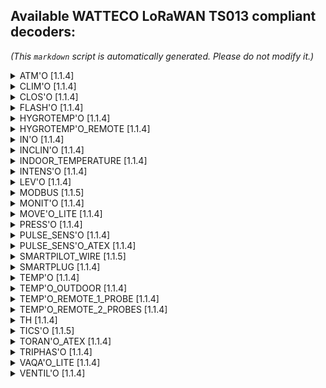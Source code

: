 ## Available WATTECO LoRaWAN TS013 compliant decoders:

*(This `markdown` script is automatically generated. Please do not modify it.)*

<details>
<summary>ATM'O [1.1.4]</summary>

  [NPM: watteco-atm_o](https://www.npmjs.com/package/watteco-atm_o)
- **basic (CID: 0x0000)** : kernel, manufacturer, model, date, position, application_name
- **configuration (CID: 0x0050)** : disposable_battery_voltage (V)
- **lorawan (CID: 0x8004)** : message_type, nb_retry, automatic_association, data_rate, ABP_dev_address, OTA_app_EUI
- **binary input (CID: 0x000F)** : index_1, index_2, pin_state_1, pin_state_2, polarity, edge_selection, debounce_period (ms), poll_period (ms), force_notify
- **pressure (CID: 0x0403)** : pressure (hPa)
- **relative humidity (CID: 0x0405)** : humidity (%RH)
- **temperature (CID: 0x0402)** : temperature (Cel)

</details>

<details>
<summary>CLIM'O [1.1.4]</summary>

  [NPM: watteco-clim_o](https://www.npmjs.com/package/watteco-clim_o)
- **basic (CID: 0x0000)** : kernel, manufacturer, model, date, position, application_name
- **configuration (CID: 0x0050)** : disposable_battery_voltage (V)
- **lorawan (CID: 0x8004)** : message_type, nb_retry, automatic_association, data_rate, ABP_dev_address, OTA_app_EUI
- **relative humidity (CID: 0x0405)** : humidity (%RH)
- **temperature (CID: 0x0402)** : temperature (Cel)

</details>

<details>
<summary>CLOS'O [1.1.4]</summary>

  [NPM: watteco-clos_o](https://www.npmjs.com/package/watteco-clos_o)
- **basic (CID: 0x0000)** : kernel, manufacturer, model, date, position, application_name
- **configuration (CID: 0x0050)** : disposable_battery_voltage (V)
- **lorawan (CID: 0x8004)** : message_type, nb_retry, automatic_association, data_rate, ABP_dev_address, OTA_app_EUI
- **binary input (CID: 0x000F)** : index, violation_detection, open, polarity, edge_selection, debounce_period (ms), poll_period (ms), force_notify

</details>

<details>
<summary>FLASH'O [1.1.4]</summary>

  [NPM: watteco-flash_o](https://www.npmjs.com/package/watteco-flash_o)
- **basic (CID: 0x0000)** : kernel, manufacturer, model, date, position, application_name
- **configuration (CID: 0x0050)** : disposable_battery_voltage (V)
- **lorawan (CID: 0x8004)** : message_type, nb_retry, automatic_association, data_rate, ABP_dev_address, OTA_app_EUI
- **binary input (CID: 0x000F)** : index, pin_state, polarity, edge_selection, debounce_period (ms), poll_period (ms), force_notify

</details>

<details>
<summary>HYGROTEMP'O [1.1.4]</summary>

  [NPM: watteco-hygrotemp_o](https://www.npmjs.com/package/watteco-hygrotemp_o)
- **basic (CID: 0x0000)** : kernel, manufacturer, model, date, position, application_name
- **configuration (CID: 0x0050)** : disposable_battery_voltage (V)
- **lorawan (CID: 0x8004)** : message_type, nb_retry, automatic_association, data_rate, ABP_dev_address, OTA_app_EUI
- **binary input (CID: 0x000F)** : violation_detection
- **relative humidity (CID: 0x0405)** : humidity (%RH)
- **temperature (CID: 0x0402)** : temperature (Cel)

</details>

<details>
<summary>HYGROTEMP'O_REMOTE [1.1.4]</summary>

  [NPM: watteco-hygrotemp_o_remote](https://www.npmjs.com/package/watteco-hygrotemp_o_remote)
- **basic (CID: 0x0000)** : kernel, manufacturer, model, date, position, application_name
- **configuration (CID: 0x0050)** : disposable_battery_voltage (V)
- **lorawan (CID: 0x8004)** : message_type, nb_retry, automatic_association, data_rate, ABP_dev_address, OTA_app_EUI
- **binary input (CID: 0x000F)** : violation_detection
- **relative humidity (CID: 0x0405)** : humidity (%RH)
- **temperature (CID: 0x0402)** : temperature (Cel)

</details>

<details>
<summary>IN'O [1.1.4]</summary>

  [NPM: watteco-in_o](https://www.npmjs.com/package/watteco-in_o)
- **basic (CID: 0x0000)** : kernel, manufacturer, model, date, position, application_name
- **configuration (CID: 0x0050)** : main_or_external_voltage (V), disposable_battery_voltage (V)
- **lorawan (CID: 0x8004)** : message_type, nb_retry, automatic_association, data_rate, ABP_dev_address, OTA_app_EUI
- **binary input (CID: 0x000F)** : index_1, index_2, index_3, index_4, index_5, index_6, index_7, index_8, index_9, index_10, pin_state_1, pin_state_2, pin_state_3, pin_state_4, pin_state_5, pin_state_6, pin_state_7, pin_state_8, pin_state_9, pin_state_10, polarity, edge_selection, debounce_period (ms), poll_period (ms), force_notify
- **multi binary inputs (CID: 0x8005)** : pin_state_1, pin_state_2, pin_state_3, pin_state_4, pin_state_5, pin_state_6, pin_state_7, pin_state_8, pin_state_9, pin_state_10
- **ON/OFF (CID: 0x0006)** : output_1, output_2, output_3, output_4

</details>

<details>
<summary>INCLIN'O [1.1.4]</summary>

  [NPM: watteco-inclin_o](https://www.npmjs.com/package/watteco-inclin_o)
- **basic (CID: 0x0000)** : kernel, manufacturer, model, date, position, application_name
- **configuration (CID: 0x0050)** : disposable_battery_voltage (V)
- **lorawan (CID: 0x8004)** : message_type, nb_retry, automatic_association, data_rate, ABP_dev_address, OTA_app_EUI
- **analog input (CID: 0x000C)** : angle (deg)
- **occupancy (CID: 0x0406)** : occupancy

</details>

<details>
<summary>INDOOR_TEMPERATURE [1.1.4]</summary>

  [NPM: watteco-indoor_temperature](https://www.npmjs.com/package/watteco-indoor_temperature)
- **basic (CID: 0x0000)** : kernel, manufacturer, model, date, position, application_name
- **configuration (CID: 0x0050)** : disposable_battery_voltage (V)
- **lorawan (CID: 0x8004)** : message_type, nb_retry, automatic_association, data_rate, ABP_dev_address, OTA_app_EUI
- **temperature (CID: 0x0402)** : temperature (Cel)

</details>

<details>
<summary>INTENS'O [1.1.4]</summary>

  [NPM: watteco-intens_o](https://www.npmjs.com/package/watteco-intens_o)
- **basic (CID: 0x0000)** : kernel, manufacturer, model, date, position, application_name
- **configuration (CID: 0x0050)** : disposable_battery_voltage (V)
- **lorawan (CID: 0x8004)** : message_type, nb_retry, automatic_association, data_rate, ABP_dev_address, OTA_app_EUI
- **analog input (CID: 0x000C)** : Irms (A)

</details>

<details>
<summary>LEV'O [1.1.4]</summary>

  [NPM: watteco-lev_o](https://www.npmjs.com/package/watteco-lev_o)
- **basic (CID: 0x0000)** : kernel, manufacturer, model, date, position, application_name
- **configuration (CID: 0x0050)** : disposable_battery_voltage (V)
- **lorawan (CID: 0x8004)** : message_type, nb_retry, automatic_association, data_rate, ABP_dev_address, OTA_app_EUI
- **analog input (CID: 0x000C)** : 4-20_mA (mA), 0-10_V (V)

</details>

<details>
<summary>MODBUS [1.1.5]</summary>

  [NPM: watteco-modbus](https://www.npmjs.com/package/watteco-modbus)
- **basic (CID: 0x0000)** : kernel, manufacturer, model, date, position, application_name
- **configuration (CID: 0x0050)** : main_or_external_voltage (V), disposable_battery_voltage (V)
- **lorawan (CID: 0x8004)** : message_type, nb_retry, automatic_association, data_rate, ABP_dev_address, OTA_app_EUI
- **multi master/slave answers (CID: 0x8009)** : modbus_frame_series_sent, modbus_frame_number_in_serie, modbus_last_frame_of_serie, modbus_EP0, modbus_EP1, modbus_EP2, modbus_EP3, modbus_EP4, modbus_EP5, modbus_EP6, modbus_EP7, modbus_EP8, modbus_EP9
- **serial interface (CID: 0x8006)** : speed (bps), data_bit, parity, stop_bit
- **serial master/slave protocol (CID: 0x8007)** : modbus_payload_EP0, modbus_payload_EP1, modbus_payload_EP2, modbus_payload_EP3, modbus_payload_EP4, modbus_payload_EP5, modbus_payload_EP6, modbus_payload_EP7, modbus_payload_EP8, modbus_payload_EP9, modbus_slaveID_EP0, modbus_slaveID_EP1, modbus_slaveID_EP2, modbus_slaveID_EP3, modbus_slaveID_EP4, modbus_slaveID_EP5, modbus_slaveID_EP6, modbus_slaveID_EP7, modbus_slaveID_EP8, modbus_slaveID_EP9, modbus_fnctID_EP0, modbus_fnctID_EP1, modbus_fnctID_EP2, modbus_fnctID_EP3, modbus_fnctID_EP4, modbus_fnctID_EP5, modbus_fnctID_EP6, modbus_fnctID_EP7, modbus_fnctID_EP8, modbus_fnctID_EP9, modbus_datasize_EP0, modbus_datasize_EP1, modbus_datasize_EP2, modbus_datasize_EP3, modbus_datasize_EP4, modbus_datasize_EP5, modbus_datasize_EP6, modbus_datasize_EP7, modbus_datasize_EP8, modbus_datasize_EP9

</details>

<details>
<summary>MONIT'O [1.1.4]</summary>

  [NPM: watteco-monit_o](https://www.npmjs.com/package/watteco-monit_o)
- **basic (CID: 0x0000)** : kernel, manufacturer, model, date, position, application_name
- **configuration (CID: 0x0050)** : disposable_battery_voltage (V)
- **lorawan (CID: 0x8004)** : message_type, nb_retry, automatic_association, data_rate, ABP_dev_address, OTA_app_EUI
- **analog input (CID: 0x000C)** : 0-100_mV (mV), 0-70_V (V)

</details>

<details>
<summary>MOVE'O_LITE [1.1.4]</summary>

  [NPM: watteco-move_o_lite](https://www.npmjs.com/package/watteco-move_o_lite)
- **basic (CID: 0x0000)** : kernel, manufacturer, model, date, position, application_name
- **configuration (CID: 0x0050)** : disposable_battery_voltage (V)
- **lorawan (CID: 0x8004)** : message_type, nb_retry, automatic_association, data_rate, ABP_dev_address, OTA_app_EUI
- **illuminance (CID: 0x0400)** : illuminance (lx)
- **occupancy (CID: 0x0406)** : occupancy
- **pressure (CID: 0x0403)** : pressure (hPa)
- **relative humidity (CID: 0x0405)** : humidity (%RH)
- **temperature (CID: 0x0402)** : temperature (Cel)

</details>

<details>
<summary>PRESS'O [1.1.4]</summary>

  [NPM: watteco-press_o](https://www.npmjs.com/package/watteco-press_o)
- **basic (CID: 0x0000)** : kernel, manufacturer, model, date, position, application_name
- **configuration (CID: 0x0050)** : main_or_external_voltage (V), disposable_battery_voltage (V)
- **lorawan (CID: 0x8004)** : message_type, nb_retry, automatic_association, data_rate, ABP_dev_address, OTA_app_EUI
- **analog input (CID: 0x000C)** : 4-20_mA (mA), 0-10_V (V)
- **binary input (CID: 0x000F)** : index, pin_state, polarity, edge_selection, debounce_period (ms), poll_period (ms), force_notify

</details>

<details>
<summary>PULSE_SENS'O [1.1.4]</summary>

  [NPM: watteco-pulse_sens_o](https://www.npmjs.com/package/watteco-pulse_sens_o)
- **basic (CID: 0x0000)** : kernel, manufacturer, model, date, position, application_name
- **configuration (CID: 0x0050)** : disposable_battery_voltage (V)
- **lorawan (CID: 0x8004)** : message_type, nb_retry, automatic_association, data_rate, ABP_dev_address, OTA_app_EUI
- **binary input (CID: 0x000F)** : index_1, index_2, index_3, pin_state_1, pin_state_2, pin_state_3, polarity, edge_selection, debounce_period (ms), poll_period (ms), force_notify
- **multi binary inputs (CID: 0x8005)** : pin_state_1, pin_state_2, pin_state_3, 

</details>

<details>
<summary>PULSE_SENS'O_ATEX [1.1.4]</summary>

  [NPM: watteco-pulse_sens_o_atex](https://www.npmjs.com/package/watteco-pulse_sens_o_atex)
- **basic (CID: 0x0000)** : kernel, manufacturer, model, date, position, application_name
- **configuration (CID: 0x0050)** : disposable_battery_voltage (V)
- **lorawan (CID: 0x8004)** : message_type, nb_retry, automatic_association, data_rate, ABP_dev_address, OTA_app_EUI
- **binary input (CID: 0x000F)** : index_1, index_2, index_3, pin_state_1, pin_state_2, pin_state_3, polarity, edge_selection, debounce_period (ms), poll_period (ms), force_notify
- **multi binary inputs (CID: 0x8005)** : pin_state_1, pin_state_2, pin_state_3, 

</details>

<details>
<summary>SMARTPILOT_WIRE [1.1.5]</summary>

  [NPM: watteco-smartpilot_wire](https://www.npmjs.com/package/watteco-smartpilot_wire)
- **basic (CID: 0x0000)** : kernel, manufacturer, model, date, position, application_name
- **configuration (CID: 0x0050)** : main_or_external_voltage (V)
- **lorawan (CID: 0x8004)** : message_type, nb_retry, automatic_association, data_rate, ABP_dev_address, OTA_app_EUI
- **multi state output (CID: 0x0013)** : output_value

</details>

<details>
<summary>SMARTPLUG [1.1.4]</summary>

  [NPM: watteco-smartplug](https://www.npmjs.com/package/watteco-smartplug)
- **basic (CID: 0x0000)** : kernel, manufacturer, model, date, position, application_name
- **configuration (CID: 0x0050)** : main_or_external_voltage (V)
- **lorawan (CID: 0x8004)** : message_type, nb_retry, automatic_association, data_rate, ABP_dev_address, OTA_app_EUI
- **ON/OFF (CID: 0x0006)** : output
- **power quality (CID: 0x8052)** : frequency (Hz), frequency_min (Hz), frequency_max (Hz), Vrms (V), Vrms_min (V), Vrms_max (V), Vpeak (V), Vpeak_min (V), Vpeak_max (V), over_voltage, sag_voltage
- **simple metering like (CID: 0x0052)** : active_energy (Wh), reactive_energy (VArh), nb_samples, active_power (W), reactive_power (VAr)

</details>

<details>
<summary>TEMP'O [1.1.4]</summary>

  [NPM: watteco-temp_o](https://www.npmjs.com/package/watteco-temp_o)
- **basic (CID: 0x0000)** : kernel, manufacturer, model, date, position, application_name
- **configuration (CID: 0x0050)** : disposable_battery_voltage (V)
- **lorawan (CID: 0x8004)** : message_type, nb_retry, automatic_association, data_rate, ABP_dev_address, OTA_app_EUI
- **temperature (CID: 0x0402)** : temperature (Cel)

</details>

<details>
<summary>TEMP'O_OUTDOOR [1.1.4]</summary>

  [NPM: watteco-temp_o_outdoor](https://www.npmjs.com/package/watteco-temp_o_outdoor)
- **basic (CID: 0x0000)** : kernel, manufacturer, model, date, position, application_name
- **configuration (CID: 0x0050)** : disposable_battery_voltage (V)
- **lorawan (CID: 0x8004)** : message_type, nb_retry, automatic_association, data_rate, ABP_dev_address, OTA_app_EUI
- **temperature (CID: 0x0402)** : temperature (Cel)

</details>

<details>
<summary>TEMP'O_REMOTE_1_PROBE [1.1.4]</summary>

  [NPM: watteco-temp_o_remote_1_probe](https://www.npmjs.com/package/watteco-temp_o_remote_1_probe)
- **basic (CID: 0x0000)** : kernel, manufacturer, model, date, position, application_name
- **configuration (CID: 0x0050)** : disposable_battery_voltage (V)
- **lorawan (CID: 0x8004)** : message_type, nb_retry, automatic_association, data_rate, ABP_dev_address, OTA_app_EUI
- **temperature (CID: 0x0402)** : temperature (Cel)

</details>

<details>
<summary>TEMP'O_REMOTE_2_PROBES [1.1.4]</summary>

  [NPM: watteco-temp_o_remote_2_probes](https://www.npmjs.com/package/watteco-temp_o_remote_2_probes)
- **basic (CID: 0x0000)** : kernel, manufacturer, model, date, position, application_name
- **configuration (CID: 0x0050)** : disposable_battery_voltage (V)
- **lorawan (CID: 0x8004)** : message_type, nb_retry, automatic_association, data_rate, ABP_dev_address, OTA_app_EUI
- **temperature (CID: 0x0402)** : temperature_1 (Cel), temperature_2 (Cel)

</details>

<details>
<summary>TH [1.1.4]</summary>

  [NPM: watteco-th](https://www.npmjs.com/package/watteco-th)
- **basic (CID: 0x0000)** : kernel, manufacturer, model, date, position, application_name
- **configuration (CID: 0x0050)** : disposable_battery_voltage (V)
- **lorawan (CID: 0x8004)** : message_type, nb_retry, automatic_association, data_rate, ABP_dev_address, OTA_app_EUI
- **binary input (CID: 0x000F)** : index
- **relative humidity (CID: 0x0405)** : humidity (%RH)
- **temperature (CID: 0x0402)** : temperature (Cel)

</details>

<details>
<summary>TICS'O [1.1.5]</summary>

  [NPM: watteco-tics_o](https://www.npmjs.com/package/watteco-tics_o)
- **basic (CID: 0x0000)** : kernel, manufacturer, model, date, position, application_name
- **configuration (CID: 0x0050)** : main_or_external_voltage (V), tic_harvesting_voltage (V)
- **lorawan (CID: 0x8004)** : message_type, nb_retry, automatic_association, data_rate, ABP_dev_address, OTA_app_EUI
- **simple metering like (CID: 0x0052)** : active_energy (Wh), reactive_energy (VArh), nb_samples, active_power (W), reactive_power (VAr)
- **TIC-CBE (CID: 0x0054)** : TIC-CBE_fields (https://support.watteco.com/wp-content/uploads/2020/04/TIC_Application_Layer_Description_1.2.pdf)
- **TIC-CJE (CID: 0x0055)** : TIC-CJE_fields (https://support.watteco.com/wp-content/uploads/2020/04/TIC_Application_Layer_Description_1.2.pdf)
- **TIC-ICE (CID: 0x0053)** : TIC-ICE_fields (https://support.watteco.com/wp-content/uploads/2020/04/TIC_Application_Layer_Description_1.2.pdf)
- **TIC-PMEPMI (CID: 0x0057)** : TIC-PMEPMI_fields (https://support.watteco.com/wp-content/uploads/2020/04/TIC_Application_Layer_Description_1.2.pdf)
- **TIC-STD (CID: 0x0056)** : TIC-STD_fields (https://support.watteco.com/wp-content/uploads/2020/04/TIC_Application_Layer_Description_1.2.pdf)

</details>

<details>
<summary>TORAN'O_ATEX [1.1.4]</summary>

  [NPM: watteco-toran_o_atex](https://www.npmjs.com/package/watteco-toran_o_atex)
- **basic (CID: 0x0000)** : kernel, manufacturer, model, date, position, application_name
- **configuration (CID: 0x0050)** : disposable_battery_voltage (V)
- **lorawan (CID: 0x8004)** : message_type, nb_retry, automatic_association, data_rate, ABP_dev_address, OTA_app_EUI
- **analog input (CID: 0x000C)** : 4-20_mA (mA), 0-5_V_1 (V), 0-5_V_2 (V), ratiometric_0-5_V_1 (V), ratiometric_0-5_V_2 (V)
- **binary input (CID: 0x000F)** : index_1, index_2, index_3, pin_state_1, pin_state_2, pin_state_3
- **multi binary inputs (CID: 0x8005)** : pin_state_1, pin_state_2, pin_state_3, 

</details>

<details>
<summary>TRIPHAS'O [1.1.4]</summary>

  [NPM: watteco-triphas_o](https://www.npmjs.com/package/watteco-triphas_o)
- **basic (CID: 0x0000)** : kernel, manufacturer, model, date, position, application_name
- **configuration (CID: 0x0050)** : main_or_external_voltage (V)
- **lorawan (CID: 0x8004)** : message_type, nb_retry, automatic_association, data_rate, ABP_dev_address, OTA_app_EUI
- **binary input (CID: 0x000F)** : index
- **energy and power metering (CID: 0x800A)** : positive_active_energy_a (Wh), positive_active_energy_b (Wh), positive_active_energy_c (Wh), positive_active_energy_abc (Wh), negative_active_energy_a (Wh), negative_active_energy_b (Wh), negative_active_energy_c (Wh), negative_active_energy_abc (Wh), positive_reactive_energy_a (VArh), positive_reactive_energy_b (VArh), positive_reactive_energy_c (VArh), positive_reactive_energy_abc (VArh), negative_reactive_energy_a (VArh), negative_reactive_energy_b (VArh), negative_reactive_energy_c (VArh), negative_reactive_energy_abc (VArh), positive_active_power_a (W), positive_active_power_b (W), positive_active_power_c (W), positive_active_power_abc (W), negative_active_power_a (W), negative_active_power_b (W), negative_active_power_c (W), negative_active_power_abc (W), positive_reactive_power_a (VAr), positive_reactive_power_b (VAr), positive_reactive_power_c (VAr), positive_reactive_power_abc (VAr), negative_reactive_power_a (VAr), negative_reactive_power_b (VAr), negative_reactive_power_c (VAr), negative_reactive_power_abc (VAr)
- **energy and power multi metering (CID: 0x8010)** : active_energy_a (Wh), reactive_energy_a (VArh), active_energy_b (Wh), reactive_energy_b (VArh), active_energy_c (Wh), reactive_energy_c (VArh), active_energy_abc (Wh), reactive_energy_abc (VArh), active_power_a (W), reactive_power_a (VAr), active_power_b (W), reactive_power_b (VAr), active_power_c (W), reactive_power_c (VAr), active_power_abc (W), reactive_power_abc (VAr)
- **ON/OFF (CID: 0x0006)** : output
- **voltage and current metering (CID: 0x800B)** : Vrms_a (V), Vrms_b (V), Vrms_c (V), Irms_a (A), Irms_b (A), Irms_c (A), angle_a (deg), angle_b (deg), angle_c (deg)
- **voltage and current multi metering (CID: 0x800D)** : Vrms_a (V), Vrms_b (V), Vrms_c (V), Irms_a (A), Irms_b (A), Irms_c (A), angle_a (deg), angle_b (deg), angle_c (deg)

</details>

<details>
<summary>VAQA'O_LITE [1.1.4]</summary>

  [NPM: watteco-vaqa_o_lite](https://www.npmjs.com/package/watteco-vaqa_o_lite)
- **basic (CID: 0x0000)** : kernel, manufacturer, model, date, position, application_name
- **configuration (CID: 0x0050)** : disposable_battery_voltage (V)
- **lorawan (CID: 0x8004)** : message_type, nb_retry, automatic_association, data_rate, ABP_dev_address, OTA_app_EUI
- **binary input (CID: 0x000F)** : violation_detection
- **concentration (CID: 0x800C)** : IAQ, CO2 (ppm)
- **illuminance (CID: 0x0400)** : illuminance (lx)
- **occupancy (CID: 0x0406)** : occupancy
- **pressure (CID: 0x0403)** : pressure (hPa)
- **relative humidity (CID: 0x0405)** : humidity_1 (%RH), humidity_2 (%RH)
- **temperature (CID: 0x0402)** : temperature_1 (Cel), temperature_2 (Cel)

</details>

<details>
<summary>VENTIL'O [1.1.4]</summary>

  [NPM: watteco-ventil_o](https://www.npmjs.com/package/watteco-ventil_o)
- **basic (CID: 0x0000)** : kernel, manufacturer, model, date, position, application_name
- **configuration (CID: 0x0050)** : main_or_external_voltage (V), solar_harvesting_voltage (V)
- **lorawan (CID: 0x8004)** : message_type, nb_retry, automatic_association, data_rate, ABP_dev_address, OTA_app_EUI
- **binary input (CID: 0x000F)** : index, pin_state
- **differential pressure (CID: 0x8008)** : differential_pressure (Pa)
- **temperature (CID: 0x0402)** : temperature (Cel)

</details>

